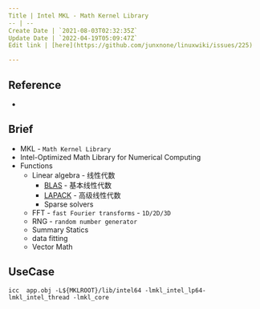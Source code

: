 ```yaml
---
Title | Intel MKL - Math Kernel Library
-- | --
Create Date | `2021-08-03T02:32:35Z`
Update Date | `2022-04-19T05:09:47Z`
Edit link | [here](https://github.com/junxnone/linuxwiki/issues/225)

---
```

## Reference
- []()

## Brief
- MKL - `Math Kernel Library`
- Intel-Optimized Math Library for Numerical Computing
- Functions
  - Linear algebra - 线性代数
    - [BLAS](https://github.com/junxnone/tech-io/issues/1023) - 基本线性代数
    - [LAPACK](https://github.com/junxnone/tech-io/issues/1024) - 高级线性代数
    - Sparse solvers
  - FFT - `fast Fourier transforms` - `1D/2D/3D`
  - RNG - `random number generator`
  - Summary Statics
  - data fitting
  - Vector Math

## UseCase
```
icc  app.obj -L${MKLROOT}/lib/intel64 -lmkl_intel_lp64-lmkl_intel_thread -lmkl_core
```
